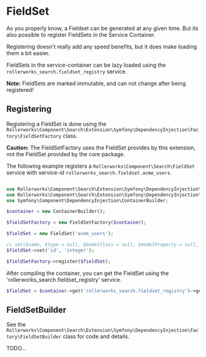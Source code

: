 FieldSet
========

As you properly know, a Fieldset can be generated at any given time.
But its also possible to register FieldSets in the Service Container.

Registering doesn't really add any speed benefits, but it does make
loading them a bit easier.

FieldSets in the service-container can be lazy loaded using the
`rollerworks_search.fieldset_registry` service.

**Note:** FieldSets are marked immutable, and can not change after
being registered!

## Registering

Registering a FieldSet is done using the
`Rollerworks\Component\Search\Extension\Symfony\DependencyInjection\Factory\FieldSetFactory`
class.

**Caution:** The FieldSetFactory uses the FieldSet provides by this extension,
not the FieldSet provided by the core package.

The following example registers a `Rollerworks\Component\Search\FieldSet`
service with service-id `rollerworks_search.fieldset.acme_users`.

```php

use Rollerworks\Component\Search\Extension\Symfony\DependencyInjection\Factory\FieldSetFactory;
use Rollerworks\Component\Search\Extension\Symfony\DependencyInjection\Factory\FieldSet;
use Symfony\Component\DependencyInjection\ContainerBuilder;

$container = new ContainerBuilder();

$fieldSetFactory = new FieldSetFactory($container);

$fieldSet = new FieldSet('acme_users');

// set($name, $type = null, $modelClass = null, $modelProperty = null, $required = false, array $options = array())
$fieldSet->set('id', 'integer');

$fieldSetFactory->register($fieldSet);
```

After compiling the container, you can get the FieldSet using the
'rollerworks_search.fieldset_registry' service.

```php
$fieldSet = $container->get('rollerworks_search.fieldset_registry')->getFieldSet('acme_users');
```

## FieldSetBuilder

See the `Rollerworks\Component\Search\Extension\Symfony\DependencyInjection\Factory\FieldSetBuilder`
class for code and details.

TODO...
